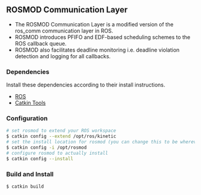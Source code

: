 ## ROSMOD Communication Layer

* The ROSMOD Communication Layer is a modified version of the ros_comm communication layer in ROS. 
* ROSMOD introduces PFIFO and EDF-based scheduling schemes to the ROS callback queue.
* ROSMOD also facilitates deadline monitoring i.e. deadline violation detection and logging for all callbacks.

### Dependencies

Install these dependencies according to their install instructions.

* [ROS](http://www.ros.org)
* [Catkin Tools](https://github.com/catkin/catkin_tools)

### Configuration

```bash
# set rosmod to extend your ROS workspace
$ catkin config --extend /opt/ros/kinetic
# set the install location for rosmod (you can change this to be wherever you like)
$ catkin config -i /opt/rosmod
# configure rosmod to actually install
$ catkin config --install
```

### Build and Install

```bash
$ catkin build
```

